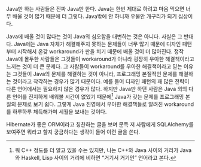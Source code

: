 Java만 하는 사람들은 진짜 Java만 한다. Java는 한번 제대로 하려고 마음 먹으면 너무 배울 것이 많기 때문에 더 그렇다. Java밖에 안 하니까 우물안 개구리가 되기 십상이다.

Java에 배울 것이 많다는 것이 Java의 심오함을 대변하는 것은 아니다. 사실은 그 반대다. Java에는 Java 자체가 해결해주지 못하는 문제들이 너무 많기 때문에 디자인 패턴부터 시작해서 온갖 workaround가 판을 치기 때문에 배울 것이 더 많아진다. 정작 Java에 몰두한 사람들은 그것들이 workaround가 아니라 굉장히 우아한 해결책이라고 느끼는 것이 더 큰 문제다. 그 사람들이 workaround를 우아한 해결책이라고 믿는 이유는 그것들이 Java의 문제를 해결하는 것이 아니라, 프로그래밍 본질적인 문제를 해결하는 것이라고 착각하는 경우가 많기 때문이다. 예를 들어 디자인 패턴의 꽤 많은 전략이 다른 언어에서는 필요하지 않은 경우가 많다. 하지만 Java만 하던 사람은 Java 외의 다른 언어를 진지하게 배워볼 시간이 없었기 때문에[^1] Java가 갖는 문제를 프로그래밍 본질의 문제로 보기 쉽다. 그렇게 Java 진영에서 우아한 해결책들로 알려진 workaround를 하루하루 체득해가며 세월을 보내는 것이다.

Hibernate가 좋은 ORM이라고 칭찬하는 글을 보며 문득 저 사람에게 SQLAlchemy를 보여주면 뭐라고 할지 궁금하다는 생각이 들어 이런 글을 쓴다.

 [^1]: 뭐 C++ 정도를 더 알고 있을 수는 있지만, 나는 C++와 Java 사이의 거리가 Java와 Haskell, Lisp 사이의 거리에 비하면 “거기서 거기인” 언어라고 본다.
